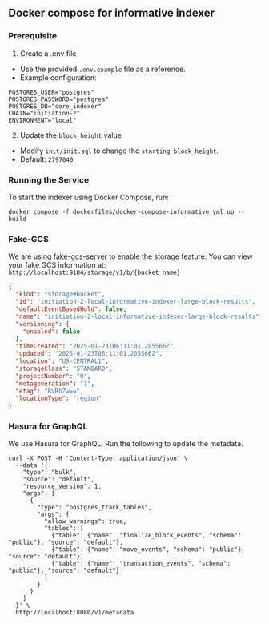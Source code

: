 ## Docker compose for informative indexer

### Prerequisite
1. Create a .env file 
- Use the provided `.env.example` file as a reference.
- Example configuration:
```env
POSTGRES_USER="postgres"
POSTGRES_PASSWORD="postgres"
POSTGRES_DB="core_indexer"
CHAIN="initiation-2"
ENVIRONMENT="local"
```

2. Update the `block_height` value
- Modify `init/init.sql` to change the `starting block_height`.
- Default: `2797040`

### Running the Service
To start the indexer using Docker Compose, run:
```shell
docker compose -f dockerfiles/docker-compose-informative.yml up --build
```

### Fake-GCS
We are using [fake-gcs-server](https://github.com/fsouza/fake-gcs-server) to enable the storage feature.
You can view your fake GCS information at: `http://localhost:9184/storage/v1/b/{bucket_name}`
```json
{
  "kind": "storage#bucket",
  "id": "initiation-2-local-informative-indexer-large-block-results",
  "defaultEventBasedHold": false,
  "name": "initiation-2-local-informative-indexer-large-block-results",
  "versioning": {
    "enabled": false
  },
  "timeCreated": "2025-01-23T06:11:01.205566Z",
  "updated": "2025-01-23T06:11:01.205566Z",
  "location": "US-CENTRAL1",
  "storageClass": "STANDARD",
  "projectNumber": "0",
  "metageneration": "1",
  "etag": "RVRhZw==",
  "locationType": "region"
}
```

### Hasura for GraphQL
We use Hasura for GraphQL. Run the following to update the metadata.
```shell
curl -X POST -H 'Content-Type: application/json' \
  --data '{
    "type": "bulk",
    "source": "default",
    "resource_version": 1,
    "args": [
      {
        "type": "postgres_track_tables",
        "args": {
          "allow_warnings": true,
          "tables": [
            {"table": {"name": "finalize_block_events", "schema": "public"}, "source": "default"},
            {"table": {"name": "move_events", "schema": "public"}, "source": "default"},
            {"table": {"name": "transaction_events", "schema": "public"}, "source": "default"}
          ]
        }
      }
    ]
  }' \
  http://localhost:8080/v1/metadata
```
